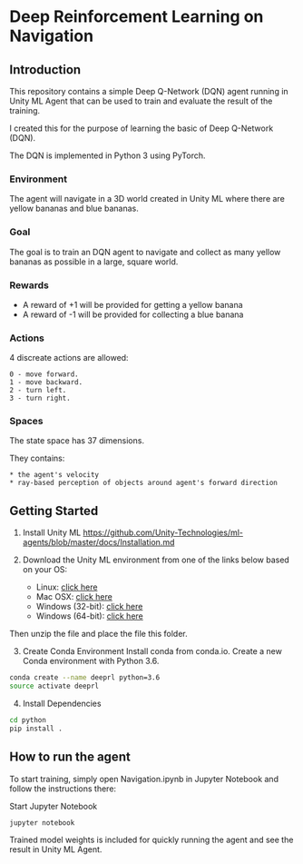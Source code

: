 # Deep Reinforcement Learning on Navigation

## Introduction
This repository contains a simple Deep Q-Network (DQN) agent running in Unity ML Agent that can be used to train
and evaluate the result of the training.

I created this for the purpose of learning the basic of Deep Q-Network (DQN).

The DQN is implemented in Python 3 using PyTorch.

### Environment
The agent will navigate in a 3D world created in Unity ML where there are yellow bananas and blue bananas.

### Goal
The goal is to train an DQN agent to navigate and collect as many yellow bananas as possible in a large, square world.


### Rewards
* A reward of +1 will be provided for getting a yellow banana
* A reward of -1 will be provided for collecting a blue banana

### Actions
4 discreate actions are allowed:

    0 - move forward.
    1 - move backward.
    2 - turn left.
    3 - turn right.

### Spaces
The state space has 37 dimensions.

They contains:

    * the agent's velocity
    * ray-based perception of objects around agent's forward direction


## Getting Started
1. Install Unity ML
https://github.com/Unity-Technologies/ml-agents/blob/master/docs/Installation.md

2. Download the Unity ML environment from one of the links below based on your OS:
    - Linux: [click here](https://s3-us-west-1.amazonaws.com/udacity-drlnd/P1/Banana/Banana_Linux.zip)
    - Mac OSX: [click here](https://s3-us-west-1.amazonaws.com/udacity-drlnd/P1/Banana/Banana.app.zip)
    - Windows (32-bit): [click here](https://s3-us-west-1.amazonaws.com/udacity-drlnd/P1/Banana/Banana_Windows_x86.zip)
    - Windows (64-bit): [click here](https://s3-us-west-1.amazonaws.com/udacity-drlnd/P1/Banana/Banana_Windows_x86_64.zip)

Then unzip the file and place the file this folder.

3. Create Conda Environment
Install conda from conda.io. Create a new Conda environment with Python 3.6.
```bash
conda create --name deeprl python=3.6
source activate deeprl
```

4. Install Dependencies
```bash
cd python
pip install .
```


## How to run the agent
To start training, simply open Navigation.ipynb in Jupyter Notebook and follow the instructions there:

Start Jupyter Notebook
```bash
jupyter notebook
```
Trained model weights is included for quickly running the agent and see the result in Unity ML Agent.
